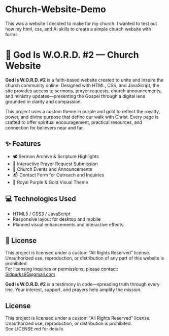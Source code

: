 # Church-Website-Demo
This was a website I decided to make for my church. I wanted to test out how my html, css, and AI skills to create a simple church website with forms. 

# 🙌 God Is W.O.R.D. #2 — Church Website

**God Is W.O.R.D. #2** is a faith-based website created to unite and inspire the church community online. Designed with HTML, CSS, and JavaScript, the site provides access to sermons, prayer requests, church announcements, and ministry updates—presenting the Gospel through a digital lens grounded in clarity and compassion.

This project uses a custom theme in purple and gold to reflect the royalty, power, and divine purpose that define our walk with Christ. Every page is crafted to offer spiritual encouragement, practical resources, and connection for believers near and far.

## ✨ Features
- 🕊️ Sermon Archive & Scripture Highlights  
- 🙏 Interactive Prayer Request Submission  
- 📆 Church Events and Announcements  
- 📬 Contact Form for Outreach and Inquiries  
- 🎨 Royal Purple & Gold Visual Theme  

## 💻 Technologies Used
- HTML5 / CSS3 / JavaScript  
- Responsive layout for desktop and mobile  
- Planned visual enhancements and interactive effects  

## 🔐 License
This project is licensed under a custom “All Rights Reserved” license.  
Unauthorized use, reproduction, or distribution of any part of this website is prohibited.  
For licensing inquiries or permissions, please contact: Sidparks95@gmail.com

**God Is W.O.R.D. #2** is a testimony in code—spreading truth through every line. Your interest, support, and prayers help amplify the mission.

## License
This project is licensed under a custom "All Rights Reserved" license.  
Unauthorized use, reproduction, or distribution is prohibited.  
See LICENSE.md for details.

